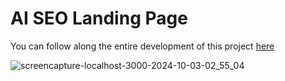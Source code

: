 # AI SEO Landing Page

You can follow along the entire development of this project <a href="https://www.youtube.com/watch?v=Z7I5uSRHMHg" target="_blank">here</a>

![screencapture-localhost-3000-2024-10-03-02_55_04](https://github.com/user-attachments/assets/3911f148-6a90-44de-b55a-102b1fc2f591)
